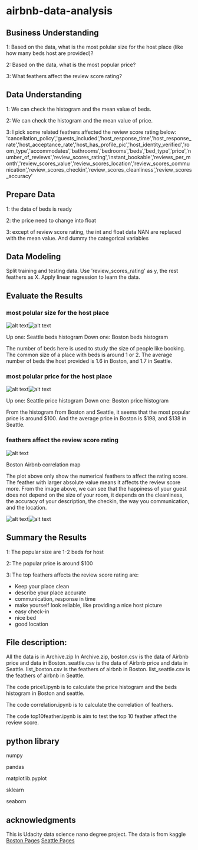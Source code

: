 # airbnb-data-analysis


## Business Understanding

1: Based on the data, what is the most polular size for the host place (like how many beds host are provided)?

2: Based on the data, what is the most popular price?

3: What feathers affect the review score rating?

## Data Understanding

1: We can check the histogram and the mean value of beds.

2: We can check the histogram and the mean value of price.

3: I pick some related feathers affected the review score rating below: 'cancellation_policy','guests_included','host_response_time','host_response_rate','host_acceptance_rate','host_has_profile_pic','host_identity_verified','room_type','accommodates','bathrooms','bedrooms','beds','bed_type','price','number_of_reviews','review_scores_rating','instant_bookable','reviews_per_month','review_scores_value','review_scores_location','review_scores_communication','review_scores_checkin','review_scores_cleanliness','review_scores_accuracy'

## Prepare Data

1: the data of beds is ready

2: the price need to change into float

3: except of review score rating, the int and float data NAN are replaced with the mean value. And dummy the categorical variables 

## Data Modeling

Split training and testing data. Use 'review_scores_rating' as y, the rest feathers as X. Apply linear regression to learn the data.

## Evaluate the Results

 ### most polular size for the host place
![alt text](https://github.com/bamboo120/airbnb-data-analysis/blob/main/Seattle_beds.png "Seattle Airbnb beds")![alt text](https://github.com/bamboo120/airbnb-data-analysis/blob/main/Boston_beds.png)

Up one: Seattle beds histogram Down one: Boston beds histogram

The number of beds here is used to study the size of people like booking. The common size of a place with beds is around 1 or 2. The average number of beds the host provided is 1.6 in Boston, and 1.7 in Seattle. 

 ### most polular price for the host place
![alt text](https://github.com/bamboo120/airbnb-data-analysis/blob/main/seattle_price.png "Seattle Airbnb beds")![alt text](https://github.com/bamboo120/airbnb-data-analysis/blob/main/boston_price.png)

Up one: Seattle price histogram Down one: Boston price histogram

From the histogram from Boston and Seattle, it seems that the most popular price is around $100. And the average price in Boston is $198, and $138 in Seattle. 


### feathers affect the review score rating

![alt text](https://github.com/bamboo120/airbnb-data-analysis/blob/main/cor.png)

Boston Airbnb correlation map

The plot above only show the numerical feathers to affect the rating score. The feather with larger absolute value means it affects the review score more. From the image above, we can see that the happiness of your guest does not depend on the size of your room, it depends on the cleanliness, the accuracy of your description, the checkin, the way you communication, and the location.

![alt text](https://github.com/bamboo120/airbnb-data-analysis/blob/main/seattle_feather.png "Seattle Airbnb beds")![alt text](https://github.com/bamboo120/airbnb-data-analysis/blob/main/boston_feather.png)

## Summary the Results

1: The popular size are 1-2 beds for host

2: The popular price is around $100

3: The top feathers affects the review score rating are:

- Keep your place clean
- describe your place accurate
- communication, response in time
- make yourself look reliable, like providing a nice host picture
- easy check-in
- nice bed
- good location

## File description: 
All the data is in Archive.zip
In Archive.zip, boston.csv is the data of Airbnb price and data in Boston. seattle.csv is the data of Airbnb price and data in Seattle.
list_boston.csv is the feathers of airbnb in Boston. list_seattle.csv is the feathers of airbnb in Seattle. 

The code price1.ipynb is to calculate the price histogram and the beds histogram in Boston and seattle.

The code correlation.ipynb is to calculate the correlation of feathers.

The code top10feather.ipynb is aim to test the top 10 feather affect the review score.

## python library

numpy

pandas

matplotlib.pyplot

sklearn

seaborn

## acknowledgments

This is Udacity data science nano degree project. The data is from kaggle [Boston Pages](https://www.kaggle.com/airbnb/seattle/data) [Seattle Pages](https://www.kaggle.com/airbnb/boston)
